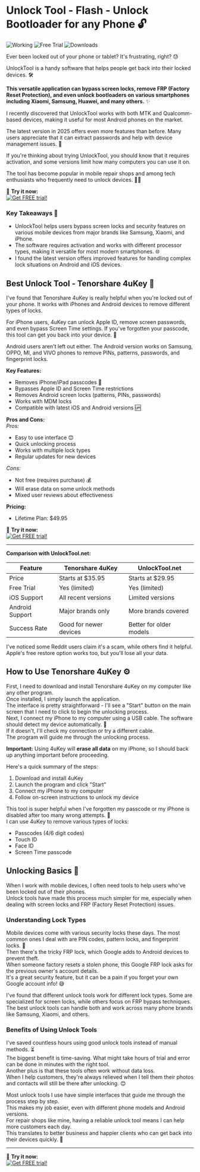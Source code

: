 # Unlock Tool - Flash - Unlock Bootloader for any Phone 🔓

![Working](https://img.shields.io/badge/status-working-green) ![Free Trial](https://img.shields.io/badge/trial-free-blue) ![Downloads](https://img.shields.io/badge/downloads-100k%2B-brightgreen)  

Ever been locked out of your phone or tablet? It's frustrating, right? 😓

UnlockTool is a handy software that helps people get back into their locked devices. 🛠️

**This versatile application can bypass screen locks, remove FRP (Factory Reset Protection), and even unlock bootloaders on various smartphones including Xiaomi, Samsung, Huawei, and many others.** ✨

I recently discovered that UnlockTool works with both MTK and Qualcomm-based devices, making it useful for most Android phones on the market.

The latest version in 2025 offers even more features than before. Many users appreciate that it can extract passwords and help with device management issues. 🔐

If you're thinking about trying UnlockTool, you should know that it requires activation, and some versions limit how many computers you can use it on.

The tool has become popular in mobile repair shops and among tech enthusiasts who frequently need to unlock devices. 🧑‍🔧

🎁 **Try it now:**  
[![Get FREE trial!](https://img.shields.io/badge/Get-FREE_trial!-brightgreen?style=for-the-badge)](https://www.kqzyfj.com/bi103p-85-7NPOOQOWWWPNPSOSTPUO?sid=para)

### Key Takeaways 📝
* UnlockTool helps users bypass screen locks and security features on various mobile devices from major brands like Samsung, Xiaomi, and iPhone.
* The software requires activation and works with different processor types, making it versatile for most modern smartphones. 🌐
* I found the latest version offers improved features for handling complex lock situations on Android and iOS devices.


## Best Unlock Tool - Tenorshare 4uKey 🌟

I've found that Tenorshare 4uKey is really helpful when you're locked out of your phone. It works with iPhones and Android devices to remove different types of locks.

For iPhone users, 4uKey can unlock Apple ID, remove screen passwords, and even bypass Screen Time settings. If you've forgotten your passcode, this tool can get you back into your device. 🍎

Android users aren't left out either. The Android version works on Samsung, OPPO, MI, and VIVO phones to remove PINs, patterns, passwords, and fingerprint locks.

**Key Features:**  
* Removes iPhone/iPad passcodes 📱  
* Bypasses Apple ID and Screen Time restrictions  
* Removes Android screen locks (patterns, PINs, passwords)  
* Works with MDM locks  
* Compatible with latest iOS and Android versions 🆙  

**Pros and Cons:**  
*Pros:*  
* Easy to use interface 😊  
* Quick unlocking process  
* Works with multiple lock types  
* Regular updates for new devices  

*Cons:*  
* Not free (requires purchase) 💰  
* Will erase data on some unlock methods  
* Mixed user reviews about effectiveness  

**Pricing:**  
* Lifetime Plan: $49.95

🎁 **Try it now:**  
[![Get FREE trial!](https://img.shields.io/badge/Get-FREE_trial!-brightgreen?style=for-the-badge)](https://www.kqzyfj.com/bi103p-85-7NPOOQOWWWPNPSOSTPUO?sid=para)

---

**Comparison with UnlockTool.net:**  

| Feature         | Tenorshare 4uKey       | UnlockTool.net          |  
| --------------- | ---------------------- | ----------------------- |  
| Price           | Starts at $35.95       | Starts at $29.95        |  
| Free Trial      | Yes (limited)          | Yes (limited)           |  
| iOS Support     | All recent versions    | Limited versions        |  
| Android Support | Major brands only      | More brands covered     |  
| Success Rate    | Good for newer devices | Better for older models |  

I've noticed some Reddit users claim it's a scam, while others find it helpful. Apple's free restore option works too, but you'll lose all your data.

## How to Use Tenorshare 4uKey ⚙️

First, I need to download and install Tenorshare 4uKey on my computer like any other program.  
Once installed, I simply launch the application.  
The interface is pretty straightforward - I'll see a "Start" button on the main screen that I need to click to begin the unlocking process.  
Next, I connect my iPhone to my computer using a USB cable. The software should detect my device automatically. 🔌  
If it doesn't, I'll check my connection or try a different cable.  
The program will guide me through the unlocking process.  

**Important:** Using 4uKey will **erase all data** on my iPhone, so I should back up anything important before proceeding.

Here's a quick summary of the steps:  
1. Download and install 4uKey  
2. Launch the program and click "Start"  
3. Connect my iPhone to my computer  
4. Follow on-screen instructions to unlock my device  

This tool is super helpful when I've forgotten my passcode or my iPhone is disabled after too many wrong attempts. 🙌  
I can use 4uKey to remove various types of locks:  
* Passcodes (4/6 digit codes)  
* Touch ID  
* Face ID  
* Screen Time passcode  

## Unlocking Basics 🔧

When I work with mobile devices, I often need tools to help users who've been locked out of their phones.  
Unlock tools have made this process much simpler for me, especially when dealing with screen locks and FRP (Factory Reset Protection) issues.

### Understanding Lock Types
Mobile devices come with various security locks these days. The most common ones I deal with are PIN codes, pattern locks, and fingerprint locks. 🔢  
Then there's the tricky FRP lock, which Google adds to Android devices to prevent theft.  
When someone factory resets a stolen phone, this Google FRP lock asks for the previous owner's account details.  
It's a great security feature, but it can be a pain if you forget your own Google account info! 😅

I've found that different unlock tools work for different lock types. Some are specialized for screen locks, while others focus on FRP bypass techniques.  
The best unlock tools can handle both and work across many phone brands like Samsung, Xiaomi, and others.

### Benefits of Using Unlock Tools
I've saved countless hours using good unlock tools instead of manual methods. ⏳  
The biggest benefit is time-saving. What might take hours of trial and error can be done in minutes with the right tool.  
Another plus is that these tools often work without data loss.  
When I help customers, they're always relieved when I tell them their photos and contacts will still be there after unlocking. 😊

Most unlock tools I use have simple interfaces that guide me through the process step by step.  
This makes my job easier, even with different phone models and Android versions.  
For repair shops like mine, having a reliable unlock tool means I can help more customers each day.  
This translates to better business and happier clients who can get back into their devices quickly. 🚀

---

🎁 **Try it now:**  
[![Get FREE trial!](https://img.shields.io/badge/Get-FREE_trial!-brightgreen?style=for-the-badge)](https://www.kqzyfj.com/bi103p-85-7NPOOQOWWWPNPSOSTPUO?sid=para)
